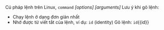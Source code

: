 Cú pháp lệnh trên Linux, `command` *[options] [arguments]*
Lưu ý khi gõ lệnh:
* Chạy lệnh ở dạng đơn giản nhất
* Nhớ được từ viết tắt của lệnh, ví dụ: `id` (identity)
Gõ lệnh: `id`{{id}}
